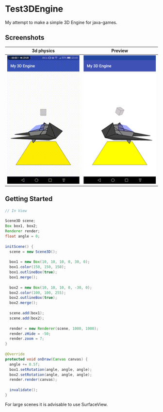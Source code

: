 # Test3DEngine
My attempt to make a simple 3D Engine for java-games.

Screenshots
------------

3d physics | Preview
---- | ----
![](screenshots/3d%20with%20physics.gif) | ![](screenshots/preview.png)

## Getting Started
```java
// In View

Scene3D scene;
Box box1, box2;
Renderer render;
float angle = 0;

initScene() {
  scene = new Scene3D();
  
  box1 = new Box(10, 10, 10, 0, 30, 0);
  box1.color(150, 150, 150);
  box1.outlineBox(true);
  box1.merge();
  
  box2 = new Box(10, 10, 10, 0, -30, 0);
  box2.color(100, 100, 255);
  box2.outlineBox(true);
  box2.merge();
  
  scene.add(box1);
  scene.add(box2);
  
  render = new Renderer(scene, 1000, 1000);
  render.zHide = -50;
  render.zoom = 7;
}

@Override
protected void onDraw(Canvas canvas) {
  angle += 0.5f;
  box1.setRotation(angle, angle, angle);
  box2.setRotation(angle, angle, angle);
  render.render(canvas);
  
  invalidate();
}
```
For large scenes it is advisable to use SurfaceView.
